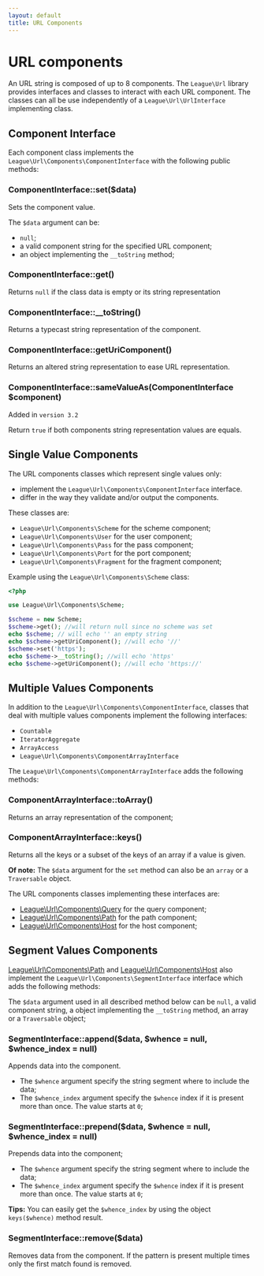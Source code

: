 ```yaml
---
layout: default
title: URL Components
---
```


# URL components

An URL string is composed of up to 8 components. The `League\Url` library provides interfaces and classes to interact with each URL component. The classes can all be use independently of a `League\Url\UrlInterface` implementing class.

## Component Interface

Each component class implements the `League\Url\Components\ComponentInterface` with the following public methods:


### ComponentInterface::set($data)

Sets the component value.

The `$data` argument can be:

* `null`;
* a valid component string for the specified URL component;
* an object implementing the `__toString` method;

### ComponentInterface::get()

Returns `null` if the class data is empty or its string representation

### ComponentInterface::__toString()

Returns a typecast string representation of the component.

### ComponentInterface::getUriComponent()

Returns an altered string representation to ease URL representation.


### ComponentInterface::sameValueAs(ComponentInterface $component)

<p class="message-notice">Added in <code>version 3.2</code></p>

Return `true` if both components string representation values are equals.

<h2 id="simple-components">Single Value Components</h2>

The URL components classes which represent single values only:

* implement the `League\Url\Components\ComponentInterface` interface.
* differ in the way they validate and/or output the components.

These classes are:

* `League\Url\Components\Scheme` for the scheme component;
* `League\Url\Components\User` for the user component;
* `League\Url\Components\Pass` for the pass component;
* `League\Url\Components\Port` for the port component;
* `League\Url\Components\Fragment` for the fragment component;

Example using the `League\Url\Components\Scheme` class:

~~~php
<?php

use League\Url\Components\Scheme;

$scheme = new Scheme;
$scheme->get(); //will return null since no scheme was set
echo $scheme; // will echo '' an empty string
echo $scheme->getUriComponent(); //will echo '//'
$scheme->set('https');
echo $scheme->__toString(); //will echo 'https'
echo $scheme->getUriComponent(); //will echo 'https://'
~~~

<h2 id="complex-components">Multiple Values Components</h2>

In addition to the `League\Url\Components\ComponentInterface`, classes that deal with multiple values components implement the following interfaces:

* `Countable`
* `IteratorAggregate`
* `ArrayAccess`
* `League\Url\Components\ComponentArrayInterface`

The `League\Url\Components\ComponentArrayInterface` adds the following methods:

###  ComponentArrayInterface::toArray()

Returns an array representation of the component;

###  ComponentArrayInterface::keys()

Returns all the keys or a subset of the keys of an array if a value is given.

<p class="message-info"><strong>Of note:</strong> The <code>$data</code> argument for the <code>set</code> method can also be an <code>array</code> or a <code>Traversable</code> object.</p>

The URL components classes implementing these interfaces are:

* [League\Url\Components\Query](/components/query/) for the query component;
* [League\Url\Components\Path](/components/path/) for the path component;
* [League\Url\Components\Host](/components/host/) for the host component;

<h2 id="segment-components">Segment Values Components</h2>

[League\Url\Components\Path](/components/path/) and 
[League\Url\Components\Host](/components/host/) also implement the `League\Url\Components\SegmentInterface` interface which adds the following methods:

The `$data` argument used in all described method below can be `null`, a valid component string, a object implementing the `__toString` method, an array or a `Traversable` object;

### SegmentInterface::append($data, $whence = null, $whence_index = null)

Appends data into the component.

* The `$whence` argument specify the string segment where to include the data;
* The `$whence_index` argument specify the `$whence` index if it is present more than once. The value starts at `0`;

### SegmentInterface::prepend($data, $whence = null, $whence_index = null)

Prepends data into the component;

* The `$whence` argument specify the string segment where to include the data;
* The `$whence_index` argument specify the `$whence` index if it is present more than once. The value starts at `0`;

<p class="message-info"><strong>Tips:</strong> You can easily get the <code>$whence_index</code> by using the object <code>keys($whence)</code> method result.</p>

### SegmentInterface::remove($data)

Removes data from the component. If the pattern is present multiple times only the first match found is removed.
